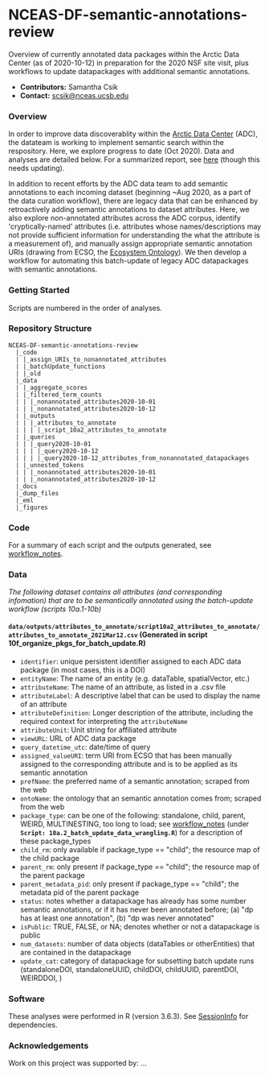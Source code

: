 # NCEAS-DF-semantic-annotations-review

Overview of currently annotated data packages within the Arctic Data Center (as of 2020-10-12) in preparation for the 2020 NSF site visit, plus workflows to update datapackages with additional semantic annotations.

* **Contributors:** Samantha Csik
* **Contact:** scsik@nceas.ucsb.edu

### Overview

In order to improve data discoverablity within the [Arctic Data Center](https://arcticdata.io/) (ADC), the datateam is working to implement semantic search within the respository. Here, we explore progress to date (Oct 2020). Data and analyses are detailed below. For a summarized report, see [here](https://samanthacsik.github.io/NCEAS-DF-semantic-annotations-review/) (though this needs updating).

In addition to recent efforts by the ADC data team to add semantic annotations to each incoming dataset (beginning ~Aug 2020, as a part of the data curation workflow), there are legacy data that can be enhanced by retroactively adding semantic annotations to dataset attributes. Here, we also explore non-annotated attributes across the ADC corpus, identify 'cryptically-named' attributes (i.e. attributes whose names/descriptions may not provide sufficient information for understanding the what the attribute is a measurement of), and manually assign appropriate semantic annotation URIs (drawing from ECSO, the [Ecosystem Ontology](http://bioportal.bioontology.org/ontologies/ECSO/?p=summary)). We then develop a workflow for automating this batch-update of legacy ADC datapackages with semantic annotations.

### Getting Started

Scripts are numbered in the order of analyses. 

### Repository Structure

```
NCEAS-DF-semantic-annotations-review
  |_code
  | |_assign_URIs_to_nonannotated_attributes
  | |_batchUpdate_functions
  | |_old
  |_data
  | |_aggregate_scores
  | |_filtered_term_counts
  | | |_nonannotated_attributes2020-10-01
  | | |_nonannotated_attributes2020-10-12
  | |_outputs
  | | |_attributes_to_annotate
  | | | |_script_10a2_attributes_to_annotate
  | |_queries
  | | |_query2020-10-01
  | | | |_query2020-10-12
  | | | |_query2020-10-12_attributes_from_nonannotated_datapackages
  | |_unnested_tokens
  | | |_nonannotated_attributes2020-10-01
  | | |_nonannotated_attributes2020-10-12
  |_docs
  |_dump_files
  |_eml
  |_figures
```

### Code

For a summary of each script and the outputs generated, see [workflow_notes](https://github.com/samanthacsik/NCEAS-DF-semantic-annotations-review/blob/main/workflow_notes).

### Data

*The following dataset contains all attributes (and corresponding infomation) that are to be semantically annotated using the batch-update workflow (scripts 10a.1-10b)*

#### `data/outputs/attributes_to_annotate/script10a2_attributes_to_annotate/attributes_to_annotate_2021Mar12.csv` (Generated in script 10f_organize_pkgs_for_batch_update.R)
* `identifier`: unique persistent identifier assigned to each ADC data package (in most cases, this is a DOI)
* `entityName`: The name of an entity (e.g. dataTable, spatialVector, etc.)
* `attributeName`: The name of an attribute, as listed in a .csv file
* `attributeLabel`: A descriptive label that can be used to display the name of an attribute
* `attributeDefinition`: Longer description of the attribute, including the required context for interpreting the `attributeName`
* `attributeUnit`: Unit string for affiliated attribute
* `viewURL`: URL of ADC data package
* `query_datetime_utc`: date/time of query
* `assigned_valueURI`: term URI from ECSO that has been manually assigned to the corresponding attribute and is to be applied as its semantic annotation
* `prefName`: the preferred name of a semantic annotation; scraped from the web
* `ontoName`: the ontology that an semantic annotation comes from; scraped from the web
* `package_type`: can be one of the following: standalone, child, parent, WEIRD, MULTINESTING, too long to load; see [workflow_notes](https://github.com/samanthacsik/NCEAS-DF-semantic-annotations-review/blob/main/workflow_notes) (under **`Script: 10a.2_batch_update_data_wrangling.R`**) for a description of these package_types
* `child_rm`: only available if package_type == "child"; the resource map of the child package
* `parent_rm`: only present if package_type == "child"; the resource map of the parent package
* `parent_metadata_pid`: only present if package_type == "child"; the metadata pid of the parent package
* `status`: notes whether a datapackage has already has some number semantic annotations, or if it has never been annotated before; (a) "dp has at least one annotation", (b) "dp was never annotated"
* `isPublic`: TRUE, FALSE, or NA; denotes whether or not a datapackage is public
* `num_datasets`: number of data objects (dataTables or otherEntities) that are contained in the datapackage
* `update_cat`: category of datapackage for subsetting batch update runs (standaloneDOI, standaloneUUID, childDOI, childUUID, parentDOI, WEIRDDOI, )

### Software

These analyses were performed in R (version 3.6.3). See [SessionInfo](https://github.com/samanthacsik/NCEAS-DF-semantic-annotations-review/blob/main/SessionInfo) for dependencies.

### Acknowledgements

Work on this project was supported by: ...
